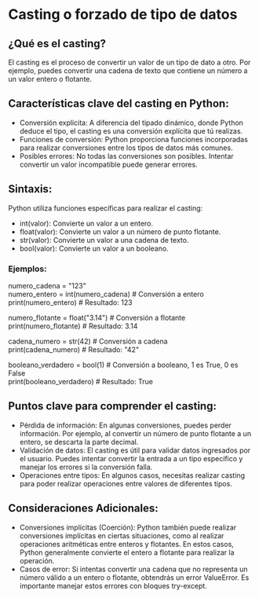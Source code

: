 # Casting o forzado de tipo de datos

## ¿Qué es el casting?
El casting es el proceso de convertir un valor de un tipo de dato a otro. Por ejemplo, puedes convertir una cadena de texto que contiene un número a un valor entero o flotante.

## Características clave del casting en Python:

- Conversión explícita: A diferencia del tipado dinámico, donde Python deduce el tipo, el casting es una conversión explícita que tú realizas.  
- Funciones de conversión: Python proporciona funciones incorporadas para realizar conversiones entre los tipos de datos más comunes.  
- Posibles errores: No todas las conversiones son posibles. Intentar convertir un valor incompatible puede generar errores.  

## Sintaxis:
Python utiliza funciones específicas para realizar el casting:  

- int(valor): Convierte un valor a un entero.  
- float(valor): Convierte un valor a un número de punto flotante.  
- str(valor): Convierte un valor a una cadena de texto.  
- bool(valor): Convierte un valor a un booleano.  

### Ejemplos:

numero_cadena = "123"    
numero_entero = int(numero_cadena) # Conversión a entero  
print(numero_entero) # Resultado: 123  

numero_flotante = float("3.14") # Conversión a flotante  
print(numero_flotante) # Resultado: 3.14  

cadena_numero = str(42) # Conversión a cadena  
print(cadena_numero) # Resultado: "42"  

booleano_verdadero = bool(1) # Conversión a booleano, 1 es True, 0 es False  
print(booleano_verdadero) # Resultado: True  

## Puntos clave para comprender el casting:

- Pérdida de información: En algunas conversiones, puedes perder información. Por ejemplo, al convertir un número de punto flotante a un entero, se descarta la parte decimal.  
- Validación de datos: El casting es útil para validar datos ingresados por el usuario. Puedes intentar convertir la entrada a un tipo específico y manejar los errores si la conversión falla.  
- Operaciones entre tipos: En algunos casos, necesitas realizar casting para poder realizar operaciones entre valores de diferentes tipos.  

## Consideraciones Adicionales:

- Conversiones implícitas (Coerción): Python también puede realizar conversiones implícitas en ciertas situaciones, como al realizar operaciones aritméticas entre enteros y flotantes. En estos casos, Python generalmente convierte el entero a flotante para realizar la operación.
- Casos de error: Si intentas convertir una cadena que no representa un número válido a un entero o flotante, obtendrás un error ValueError. Es importante manejar estos errores con bloques try-except.  